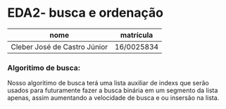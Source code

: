 # EDA2- busca e ordenação

nome | matrícula
-|-
Cleber José de Castro Júnior | 16/0025834

<h3>Algoritimo de busca:</h3>
  <p>Nosso algoritimo de busca terá uma lista auxiliar de indexs que serão usados para futuramente fazer a busca binária em um
  segmento da lista apenas, assim aumentando a velocidade de busca e ou insersão na lista.</p>
